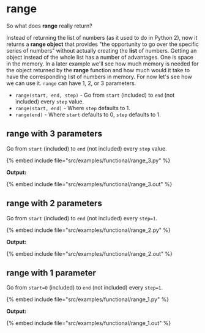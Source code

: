 # range

So what does **range** really return?

Instead of returning the list of numbers (as it used to do in Python 2), now it returns a **range object** that provides "the opportunity to go over
the specific series of numbers" without actually creating the **list** of numbers. Getting an object instead of the whole list has a number of advantages.
One is space in the memory. In a later example we'll see how much memory is needed for the object returned by the **range** function and
how much would it take to have the corresponding list of numbers in memory. For now let's see how we can use it. `range` can have 1, 2, or 3 parameters.

* `range(start, end, step)` - Go from `start` (included) to `end` (not included) every `step` value.
* `range(start, end)` - Where `step` defaults to 1.
* `range(end)` - Where `start` defaults to 0, `step` defaults to 1.

## range with 3 parameters

Go from `start` (included) to `end` (not included) every `step` value.

{% embed include file="src/examples/functional/range_3.py" %}

**Output:**

{% embed include file="src/examples/functional/range_3.out" %}

## range with 2 parameters

Go from `start` (included) to `end` (not included) every `step=1`.

{% embed include file="src/examples/functional/range_2.py" %}

**Output:**

{% embed include file="src/examples/functional/range_2.out" %}

## range with 1 parameter

Go from `start=0` (included) to `end` (not included) every `step=1`.

{% embed include file="src/examples/functional/range_1.py" %}

**Output:**

{% embed include file="src/examples/functional/range_1.out" %}


